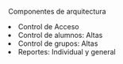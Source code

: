 Componentes de arquitectura
        <li>Control de Acceso</li>
        <li>Control de alumnos: Altas</li>
        <li>Control de grupos: Altas</li>
        <li>Reportes: Individual y general</li>
